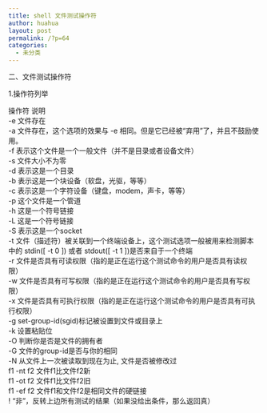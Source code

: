 ```yaml
---
title: shell 文件测试操作符
author: huahua
layout: post
permalink: /?p=64
categories:
  - 未分类
---
```

二、文件测试操作符

1.操作符列举

操作符 说明  
-e 文件存在  
-a 文件存在，这个选项的效果与 -e 相同。但是它已经被“弃用”了，并且不鼓励使用。  
-f 表示这个文件是一个一般文件（并不是目录或者设备文件）  
-s 文件大小不为零  
-d 表示这是一个目录  
-b 表示这是一个块设备（软盘，光驱，等等）  
-c 表示这是一个字符设备（键盘，modem，声卡，等等）  
-p 这个文件是一个管道  
-h 这是一个符号链接  
-L 这是一个符号链接  
-S 表示这是一个socket  
-t 文件（描述符）被关联到一个终端设备上，这个测试选项一般被用来检测脚本中的 stdin([ -t 0 ]) 或者 stdout([ -t 1 ])是否来自于一个终端  
-r 文件是否具有可读权限（指的是正在运行这个测试命令的用户是否具有读权限）  
-w 文件是否具有可写权限（指的是正在运行这个测试命令的用户是否具有写权限）  
-x 文件是否具有可执行权限（指的是正在运行这个测试命令的用户是否具有可执行权限）  
-g set-group-id(sgid)标记被设置到文件或目录上  
-k 设置粘贴位  
-O 判断你是否是文件的拥有者  
-G 文件的group-id是否与你的相同  
-N 从文件上一次被读取到现在为止, 文件是否被修改过  
f1 -nt f2 文件f1比文件f2新  
f1 -ot f2 文件f1比文件f2旧  
f1 -ef f2 文件f1和文件f2是相同文件的硬链接  
! “非”，反转上边所有测试的结果（如果没给出条件，那么返回真）